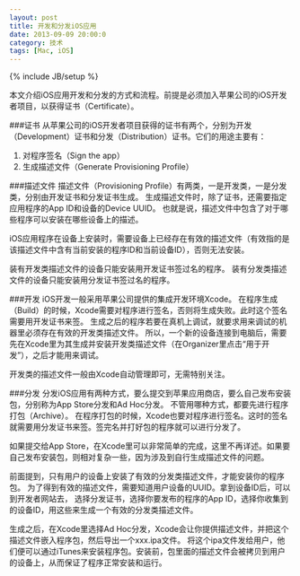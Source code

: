 ```yaml
---
layout: post
title: 开发和分发iOS应用
date: 2013-09-09 20:00:0
category: 技术
tags: [Mac, iOS]
---
```

{% include JB/setup %}

本文介绍iOS应用开发和分发的方式和流程。前提是必须加入苹果公司的iOS开发者项目，以获得证书（Certificate）。

<!--more-->

###证书
从苹果公司的iOS开发者项目获得的证书有两个，分别为开发（Development）证书和分发（Distribution）证书。它们的用途主要有：
1. 对程序签名（Sign the app）
2. 生成描述文件（Generate Provisioning Profile）

###描述文件
描述文件（Provisioning Profile）有两类，一是开发类，一是分发类，分别由开发证书和分发证书生成。
生成描述文件时，除了证书，还需要指定应用程序的App ID和设备的Device UUID。
也就是说，描述文件中包含了对于哪些程序可以安装在哪些设备上的描述。

iOS应用程序在设备上安装时，需要设备上已经存在有效的描述文件（有效指的是该描述文件中含有当前安装的程序ID和当前设备ID），否则无法安装。

装有开发类描述文件的设备只能安装用开发证书签过名的程序。
装有分发类描述文件的设备只能安装用分发证书签过名的程序。

###开发
iOS开发一般采用苹果公司提供的集成开发环境Xcode。
在程序生成（Build）的时候，Xcode需要对程序进行签名，否则将生成失败。此时这个签名需要用开发证书来签。
生成之后的程序若要在真机上调试，就要求用来调试的机器里必须存在有效的开发类描述文件。
所以，一个新的设备连接到电脑后，需要先在Xcode里为其生成并安装开发类描述文件（在Organizer里点击“用于开发”），之后才能用来调试。

开发类的描述文件一般由Xcode自动管理即可，无需特别关注。

###分发
分发iOS应用有两种方式，要么提交到苹果应用商店，要么自己发布安装包，分别称为App Store分发和Ad Hoc分发。
不管用哪种方式，都要先进行程序打包（Archive）。
在程序打包的时候，Xcode也要对程序进行签名。这时的签名就需要用分发证书来签。签完名并打好包的程序就可以进行分发了。

如果提交给App Store，在Xcode里可以非常简单的完成，这里不再详述。如果要自己发布安装包，则相对复杂一些，因为涉及到自行生成描述文件的问题。

前面提到，只有用户的设备上安装了有效的分发类描述文件，才能安装你的程序包。
为了得到有效的描述文件，需要知道用户设备的UUID。拿到设备ID后，可以到开发者网站去，
选择分发证书，选择你要发布的程序的App ID，选择你收集到的设备ID，用这些来生成一个有效的分发类描述文件。

生成之后，在Xcode里选择Ad Hoc分发，Xcode会让你提供描述文件，并把这个描述文件嵌入程序包，然后导出一个xxx.ipa文件。
将这个ipa文件发给用户，他们便可以通过iTunes来安装程序包。安装前，包里面的描述文件会被拷贝到用户的设备上，从而保证了程序正常安装和运行。
